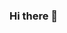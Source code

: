 ### Hi there 👋

<!--
**Rasika-Hatwar/Rasika-Hatwar** is a ✨ _special_ ✨ repository because its `README.md` (this file) appears on your GitHub profile.

Here are some ideas to get you started:

- 🔭 I’m currently working on - Front end development with React JS.
- 🌱 I’m currently learning - Backend Technologies - Node JS.
- 👯 I’m looking to collaborate on - Front end implementation including fancy animations to achive effective User Interface.
-->
